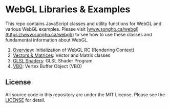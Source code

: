 # WebGL Libraries & Examples
This repo contains JavaScript classes and utility functions for WebGL and various WebGL examples. Please visit [www.songho.ca/webgl](https://www.songho.ca/webgl/) to see how to use these classes and fundamental information about WebGL.

1. [Overview](https://www.songho.ca/webgl/webgl_overview.html): Initialization of WebGL RC (Rendering Context)
2. [Vectors & Matrices](https://www.songho.ca/webgl/webgl_vectormatrix.html): Vector and Matrix classes
3. [GLSL Shaders](https://www.songho.ca/webgl/webgl_shader.html): GLSL Shader Program
4. [VBO](https://www.songho.ca/webgl/webgl_vbo.html): Vertex Buffer Object (VBO)




## License
All source code in this repository are under the MIT License. Please see the [LICENSE](LICENSE) for detail.
